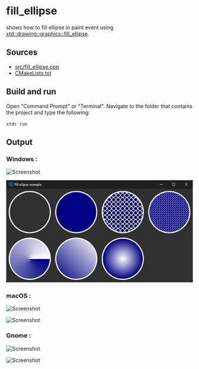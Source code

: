 # fill_ellipse

shows how to fill ellipse in paint event using [xtd::drawing::graphics::fill_ellipse](https://gammasoft71.github.io/xtd/reference_guides/latest/classxtd_1_1drawing_1_1graphics.html#a8e7ed9a42291043b1a1a28e7605377d3).

## Sources

* [src/fill_ellipse.cpp](src/fill_ellipse.cpp)
* [CMakeLists.txt](CMakeLists.txt)

## Build and run

Open "Command Prompt" or "Terminal". Navigate to the folder that contains the project and type the following:

```shell
xtdc run
```

## Output

### Windows :

![Screenshot](../../../../docs/pictures/examples/fill_ellipse_w.png)

![Screenshot](../../../../docs/pictures/examples/fill_ellipse_wd.png)

### macOS :

![Screenshot](../../../../docs/pictures/examples/fill_ellipse_m.png)

![Screenshot](../../../../docs/pictures/examples/fill_ellipse_md.png)

### Gnome :

![Screenshot](../../../../docs/pictures/examples/fill_ellipse_g.png)

![Screenshot](../../../../docs/pictures/examples/fill_ellipse_gd.png)
